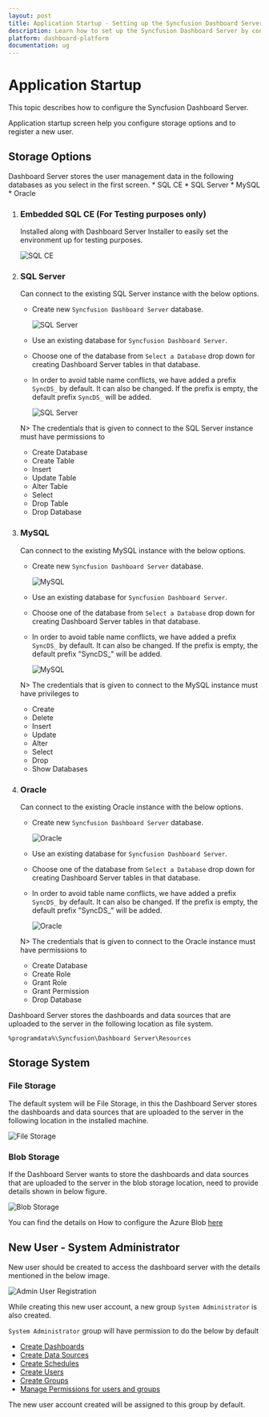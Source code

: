 ```yaml
---
layout: post
title: Application Startup - Setting up the Syncfusion Dashboard Server in your machine.
description: Learn how to set up the Syncfusion Dashboard Server by configuring storage options and registering a new user.
platform: dashboard-platform
documentation: ug
---
```


# Application Startup

This topic describes how to configure the Syncfusion Dashboard Server. 

Application startup screen help you configure storage options and to register a new user.

## Storage Options

Dashboard Server stores the user management data in the following databases as you select in the first screen.
	* SQL CE
	* SQL Server
	* MySQL
	* Oracle

  1. ### Embedded SQL CE (For Testing purposes only)
     Installed along with Dashboard Server Installer to easily set the environment up for testing purposes.
      
	 ![SQL CE](images/application-startup-sqlce.png)
   
  2. ### SQL Server
     Can connect to the existing SQL Server instance with the below options.
    
      * Create new `Syncfusion Dashboard Server` database.
      
        ![SQL Server](images/application-startup-sqlserver.png)
      
      * Use an existing database for `Syncfusion Dashboard Server`.
	  * Choose one of the database from `Select a Database` drop down for creating Dashboard Server tables in that database.
	  * In order to avoid table name conflicts, we have added a prefix `SyncDS_` by default. It can also be changed. If the prefix is empty, the default prefix `SyncDS_` will be added.
      
        ![SQL Server](images/application-startup-sqlserver-existing.png)
     
     
     N> The credentials that is given to connect to the SQL Server instance must have permissions to 
        * Create Database
        * Create Table
        * Insert
        * Update Table
        * Alter Table
        * Select
        * Drop Table
        * Drop Database  
        
   3. ### MySQL
      Can connect to the existing MySQL instance with the below options.
      
      * Create new `Syncfusion Dashboard Server` database.
      
        ![MySQL](images/application-startup-mysql.png)
      
      * Use an existing database for `Syncfusion Dashboard Server`.
	  * Choose one of the database from `Select a Database` drop down for creating Dashboard Server tables in that database.
	  * In order to avoid table name conflicts, we have added a prefix `SyncDS_` by default. It can also be changed. If the prefix is empty, the default prefix "SyncDS_" will be added.
      
        ![MySQL](images/application-startup-mysql-existing.png)
      
      N> The credentials that is given to connect to the MySQL instance must have privileges to 
        * Create
        * Delete
        * Insert
        * Update
        * Alter
        * Select
        * Drop 
        * Show Databases
        
   4. ### Oracle
      Can connect to the existing Oracle instance with the below options.
      
      * Create new `Syncfusion Dashboard Server` database.
      
        ![Oracle](images/application-startup-oracle.png)
      
      * Use an existing database for `Syncfusion Dashboard Server`.
	  * Choose one of the database from `Select a Database` drop down for creating Dashboard Server tables in that database.
	  * In order to avoid table name conflicts, we have added a prefix `SyncDS_` by default. It can also be changed. If the prefix is empty, the default prefix "SyncDS_" will be added.
      
        ![Oracle](images/application-startup-oracle-existing.png)
      
      N> The credentials that is given to connect to the Oracle instance must have permissions to 
        * Create Database 
        * Create Role 
        * Grant Role 
        * Grant Permission 
        * Drop Database

Dashboard Server stores the dashboards and data sources that are uploaded to the server in the following location as file system.

`%programdata%\Syncfusion\Dashboard Server\Resources`

## Storage System

### File Storage

The default system will be File Storage, in this the Dashboard Server stores the dashboards and data sources that are uploaded to the server in the following location in the installed machine.

![File Storage](images/File-Storage.png)

### Blob Storage

If the Dashboard Server wants to store the dashboards and data sources that are uploaded to the server in the blob storage location, need to provide details shown in below figure.

![Blob Storage](images/Blob-Storage.png)

You can find the details on How to configure the Azure Blob [here](/dashboard-platform/dashboard-server/Azure-App-Service-deployment) 

## New User - System Administrator

New user should be created to access the dashboard server with the details mentioned in the below image.  

![Admin User Registration](images/application-startup-admin-register.png)

While creating this new user account, a new group `System Administrator` is also created.

`System Administrator` group will have permission to do the below by default

* [Create Dashboards](/dashboard-platform/dashboard-server/administration/manage-dashboards)
* [Create Data Sources](/dashboard-platform/dashboard-server/administration/manage-data-sources)
* [Create Schedules](/dashboard-platform/dashboard-server/administration/manage-schedules)
* [Create Users](/dashboard-platform/dashboard-server/administration/manage-users)
* [Create Groups](/dashboard-platform/dashboard-server/administration/manage-groups)
* [Manage Permissions for users and groups](/dashboard-platform/dashboard-server/administration/manage-permissions)

The new user account created will be assigned to this group by default. 
